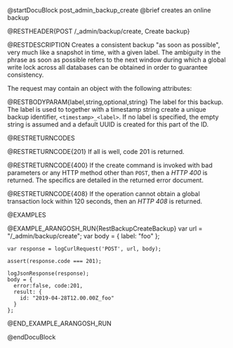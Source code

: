 @startDocuBlock post_admin_backup_create
@brief creates an online backup

@RESTHEADER{POST /_admin/backup/create, Create backup}

@RESTDESCRIPTION
Creates a consistent backup "as soon as possible", very much
like a snapshot in time, with a given label. The ambiguity in the
phrase as soon as possible refers to the next window during which a
global write lock across all databases can be obtained in order to
guarantee consistency.

The request may contain an object with the following attributes:

@RESTBODYPARAM{label,string,optional,string}
The label for this backup. The label is used to together with a
timestamp string create a unique backup identifier, `<timestamp>_<label>`.
If no label is specified, the empty string is assumed and a default
UUID is created for this part of the ID.

@RESTRETURNCODES

@RESTRETURNCODE{201}
If all is well, code 201 is returned.

@RESTRETURNCODE{400}
If the create command is invoked with bad parameters or any HTTP
method other than `POST`, then a *HTTP 400* is returned. The specifics
are detailed in the returned error document.

@RESTRETURNCODE{408}
If the operation cannot obtain a global transaction lock
within 120 seconds, then an *HTTP 408* is returned.

@EXAMPLES

@EXAMPLE_ARANGOSH_RUN{RestBackupCreateBackup}
    var url = "/_admin/backup/create";
    var body = {
      label: "foo"
    };

    var response = logCurlRequest('POST', url, body);

    assert(response.code === 201);

    logJsonResponse(response);
    body = {
      error:false, code:201,
      result: {
        id: "2019-04-28T12.00.00Z_foo"
      }
    };
@END_EXAMPLE_ARANGOSH_RUN

@endDocuBlock

